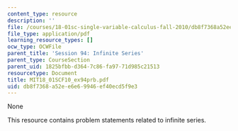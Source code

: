 ```yaml
---
content_type: resource
description: ''
file: /courses/18-01sc-single-variable-calculus-fall-2010/db8f7368a52ee6e69946ef40ecd5f9e3_MIT18_01SCF10_ex94prb.pdf
file_type: application/pdf
learning_resource_types: []
ocw_type: OCWFile
parent_title: 'Session 94: Infinite Series'
parent_type: CourseSection
parent_uid: 1825bfbb-d364-7c86-fa97-71d985c21513
resourcetype: Document
title: MIT18_01SCF10_ex94prb.pdf
uid: db8f7368-a52e-e6e6-9946-ef40ecd5f9e3
---
```

None

This resource contains problem statements related to infinite series.